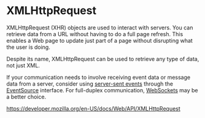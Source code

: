 # XMLHttpRequest

XMLHttpRequest (XHR) objects are used to interact with servers. You can retrieve data from a URL without having to do a full page refresh. This enables a Web page to update just part of a page without disrupting what the user is doing.

<!-- EventTarget
XMLHttpRequestEventTarget
XMLHttpRequest -->

Despite its name, XMLHttpRequest can be used to retrieve any type of data, not just XML.

If your communication needs to involve receiving event data or message data from a server, consider using [server-sent events](/server-sent-events) through the [EventSource](/EventSource) interface. For full-duplex communication, [WebSockets](/websockets-api) may be a better choice.

https://developer.mozilla.org/en-US/docs/Web/API/XMLHttpRequest
